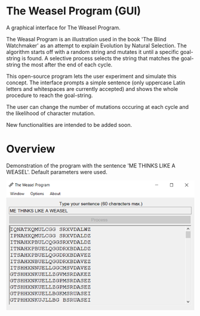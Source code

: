 # The Weasel Program (GUI)
A graphical interface for The Weasel Program.

The Weasal Program is an illustration used in the book 'The Blind Watchmaker' as an attempt to explain Evolution by Natural Selection.
The algorithm starts off with a random string and mutates it until a specific goal-string is found. A selective process selects the string that matches the goal-string the most after the end of each cycle.

This open-source program lets the user experiment and simulate this concept. The interface prompts a simple sentence (only uppercase Latin letters and whitespaces are currently accepted) and shows the whole procedure to reach the goal-string.

The user can change the number of mutations occuring at each cycle and the likelihood of character mutation.

New functionalities are intended to be added soon.

# Overview
Demonstration of the program with the sentence 'ME THINKS LIKE A WEASEL'. Default parameters were used.

![Screenshot](mainScreen.PNG)
